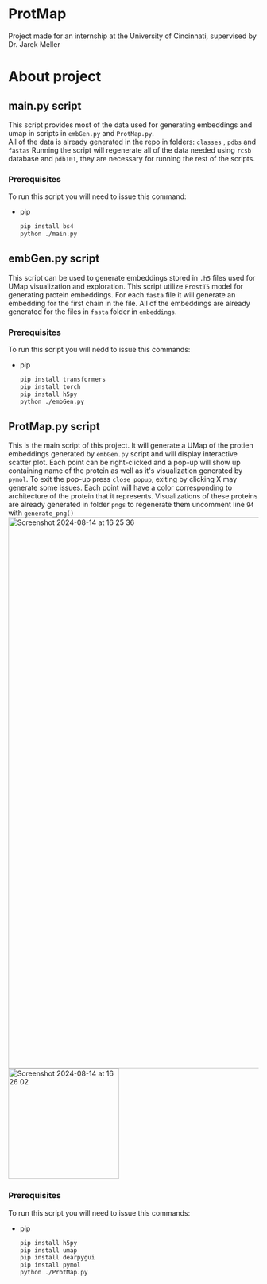 # ProtMap <br>
Project made for an internship at the University of Cincinnati, supervised by Dr. Jarek Meller <br>

# About project <br>

## main.py script <br>
This script provides most of the data used for generating embeddings and umap in scripts in `embGen.py` and `ProtMap.py`. <br>
All of the data is already generated in the repo in folders: `classes` , `pdbs` and `fastas`
Running the script will regenerate all of the data needed using `rcsb` database and `pdb101`, they are necessary for running the rest of the scripts.

### Prerequisites <br>
To run this script you will need to issue this command:
* pip
  ```sh
  pip install bs4
  python ./main.py

## embGen.py script <br>
This script can be used to generate embeddings stored in `.h5` files used for UMap visualization and exploration. This script utilize `ProstT5` model for generating protein embeddings. For each `fasta` file it will generate an embedding for the first chain in the file. All of the embeddings are already generated for the files in `fasta` folder in `embeddings`.

### Prerequisites <br>
To run this script you will nedd to issue this commands:
* pip
  ```sh
  pip install transformers
  pip install torch
  pip install h5py
  python ./embGen.py

## ProtMap.py script <br>
This is the main script of this project. It will generate a UMap of the protien embeddings generated by `embGen.py` script and will display interactive scatter plot. Each point can be right-clicked and a pop-up will show up containing name of the protein as well as it's visualization generated by `pymol`. To exit the pop-up press `close popup`, exiting by clicking X may generate some issues. Each point will have a color corresponding to architecture of the protein that it represents. Visualizations of these proteins are already generated in folder `pngs` to regenerate them uncomment line `94` with `generate_png()`
<img width="1109" alt="Screenshot 2024-08-14 at 16 25 36" src="https://github.com/user-attachments/assets/a9afa0e0-f8ba-4b5a-9637-533466a92c81">
<img width="223" alt="Screenshot 2024-08-14 at 16 26 02" src="https://github.com/user-attachments/assets/c58e2df8-bc04-49ad-8ece-a1e8d945b896">

### Prerequisites <br>
To run this script you will need to issue this commands:
* pip
  ```sh
  pip install h5py
  pip install umap
  pip install dearpygui
  pip install pymol
  python ./ProtMap.py

